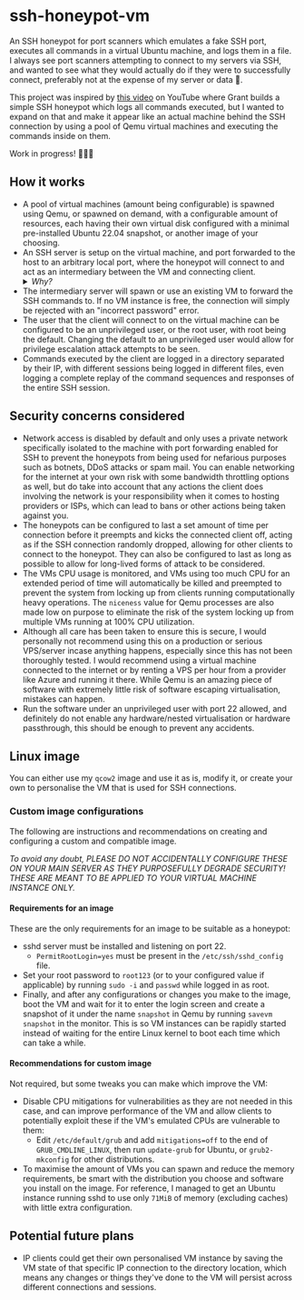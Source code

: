 # ssh-honeypot-vm
An SSH honeypot for port scanners which emulates a fake SSH port, executes all commands in a virtual Ubuntu machine, and logs them in a file. I always see port scanners attempting to connect to my servers via SSH, and wanted to see what they would actually do if they were to successfully connect, preferably not at the expense of my server or data 🙂.

This project was inspired by [this video](https://www.youtube.com/watch?v=tyKyLhcKgNo) on YouTube where Grant builds a simple SSH honeypot which logs all commands executed, but I wanted to expand on that and make it appear like an actual machine behind the SSH connection by using a pool of Qemu virtual machines and executing the commands inside on them.

Work in progress! 🚧🚧👷

## How it works
- A pool of virtual machines (amount being configurable) is spawned using Qemu, or spawned on demand, with a configurable amount of resources, each having their own virtual disk configured with a minimal pre-installed Ubuntu 22.04 snapshot, or another image of your choosing.
- An SSH server is setup on the virtual machine, and port forwarded to the host to an arbitrary local port, where the honeypot will connect to and act as an intermediary between the VM and connecting client.<details><summary>*Why?*</summary>You might ask, why not just port forward and expose the virtual machine directly to the public? An intermediary server is in place so that the actual commands can be logged and allows for a lot more flexibility; for example by rejecting connections if the VM pool is already filled with other connections, or by spawning new VM instances on the fly if required.</details>
- The intermediary server will spawn or use an existing VM to forward the SSH commands to. If no VM instance is free, the connection will simply be rejected with an "incorrect password" error.
- The user that the client will connect to on the virtual machine can be configured to be an unprivileged user, or the root user, with root being the default. Changing the default to an unprivileged user would allow for privilege escalation attack attempts to be seen.
- Commands executed by the client are logged in a directory separated by their IP, with different sessions being logged in different files, even logging a complete replay of the command sequences and responses of the entire SSH session.

## Security concerns considered
- Network access is disabled by default and only uses a private network specifically isolated to the machine with port forwarding enabled for SSH to prevent the honeypots from being used for nefarious purposes such as botnets, DDoS attacks or spam mail. You can enable networking for the internet at your own risk with some bandwidth throttling options as well, but do take into account that any actions the client does involving the network is your responsibility when it comes to hosting providers or ISPs, which can lead to bans or other actions being taken against you.
- The honeypots can be configured to last a set amount of time per connection before it preempts and kicks the connected client off, acting as if the SSH connection randomly dropped, allowing for other clients to connect to the honeypot. They can also be configured to last as long as possible to allow for long-lived forms of attack to be considered.
- The VMs CPU usage is monitored, and VMs using too much CPU for an extended period of time will automatically be killed and preempted to prevent the system from locking up from clients running computationally heavy operations. The `niceness` value for Qemu processes are also made low on purpose to eliminate the risk of the system locking up from multiple VMs running at 100% CPU utilization.
- Although all care has been taken to ensure this is secure, I would personally not recommend using this on a production or serious VPS/server incase anything happens, especially since this has not been thoroughly tested. I would recommend using a virtual machine connected to the internet or by renting a VPS per hour from a provider like Azure and running it there. While Qemu is an amazing piece of software with extremely little risk of software escaping virtualisation, mistakes can happen.
- Run the software under an unprivileged user with port 22 allowed, and definitely do not enable any hardware/nested virtualisation or hardware passthrough, this should be enough to prevent any accidents.

## Linux image
You can either use my `qcow2` image and use it as is, modify it, or create your own to personalise the VM that is used for SSH connections.

### Custom image configurations
The following are instructions and recommendations on creating and configuring a custom and compatible image.

*To avoid any doubt, PLEASE DO NOT ACCIDENTALLY CONFIGURE THESE ON YOUR MAIN SERVER AS THEY PURPOSEFULLY DEGRADE SECURITY! THESE ARE MEANT TO BE APPLIED TO YOUR VIRTUAL MACHINE INSTANCE ONLY.*


#### Requirements for an image
These are the only requirements for an image to be suitable as a honeypot:
- sshd server must be installed and listening on port 22.
  - `PermitRootLogin=yes` must be present in the `/etc/ssh/sshd_config` file.
- Set your root password to `root123` (or to your configured value if applicable) by running `sudo -i` and `passwd` while logged in as root.
- Finally, and after any configurations or changes you make to the image, boot the VM and wait for it to enter the login screen and create a snapshot of it under the name `snapshot` in Qemu by running `savevm snapshot` in the monitor. This is so VM instances can be rapidly started instead of waiting for the entire Linux kernel to boot each time which can take a while.

#### Recommendations for custom image
Not required, but some tweaks you can make which improve the VM:
- Disable CPU mitigations for vulnerabilities as they are not needed in this case, and can improve performance of the VM and allow clients to potentially exploit these if the VM's emulated CPUs are vulnerable to them:
  - Edit `/etc/default/grub` and add `mitigations=off` to the end of `GRUB_CMDLINE_LINUX`, then run `update-grub` for Ubuntu, or `grub2-mkconfig` for other distributions.
- To maximise the amount of VMs you can spawn and reduce the memory requirements, be smart with the distribution you choose and software you install on the image. For reference, I managed to get an Ubuntu instance running sshd to use only `71MiB` of memory (excluding caches) with little extra configuration.

## Potential future plans
- IP clients could get their own personalised VM instance by saving the VM state of that specific IP connection to the directory location, which means any changes or things they've done to the VM will persist across different connections and sessions.
